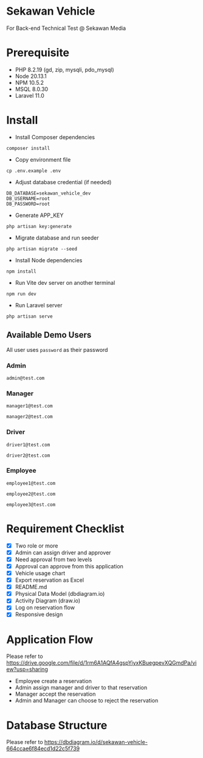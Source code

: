 # Sekawan Vehicle
For Back-end Technical Test @ Sekawan Media
# Prerequisite
- PHP 8.2.19 (gd, zip, mysqli, pdo_mysql)
- Node 20.13.1
- NPM 10.5.2
- MSQL 8.0.30
- Laravel 11.0
# Install
- Install Composer dependencies
```
composer install
```
- Copy environment file
```
cp .env.example .env
```
- Adjust database credential (if needed)
```
DB_DATABASE=sekawan_vehicle_dev
DB_USERNAME=root
DB_PASSWORD=root
```
- Generate APP_KEY
```
php artisan key:generate
```
- Migrate database and run seeder
```
php artisan migrate --seed
```
- Install Node dependencies
```
npm install
```
- Run Vite dev server on another terminal
```
npm run dev
```
- Run Laravel server
```
php artisan serve
```
## Available Demo Users
All user uses `password` as their password
### Admin
```
admin@test.com
```
### Manager
```
manager1@test.com
```
```
manager2@test.com
```
### Driver
```
driver1@test.com
```
```
driver2@test.com
```
### Employee
```
employee1@test.com
```
```
employee2@test.com
```
```
employee3@test.com
```
# Requirement Checklist
- [x] Two role or more
- [x] Admin can assign driver and approver
- [x] Need approval from two levels
- [x] Approval can approve from this application
- [x] Vehicle usage chart
- [x] Export reservation as Excel
- [x] README.md
- [x] Physical Data Model (dbdiagram.io)
- [x] Activity Diagram (draw.io)
- [x] Log on reservation flow
- [x] Responsive design
# Application Flow
Please refer to https://drive.google.com/file/d/1rm6A1AQfA4gspYiyxKBuegpevXQGmdPa/view?usp=sharing
- Employee create a reservation
- Admin assign manager and driver to that reservation
- Manager accept the reservation
- Admin and Manager can choose to reject the reservation
# Database Structure
Please refer to https://dbdiagram.io/d/sekawan-vehicle-664ccae6f84ecd1d22c5f739
